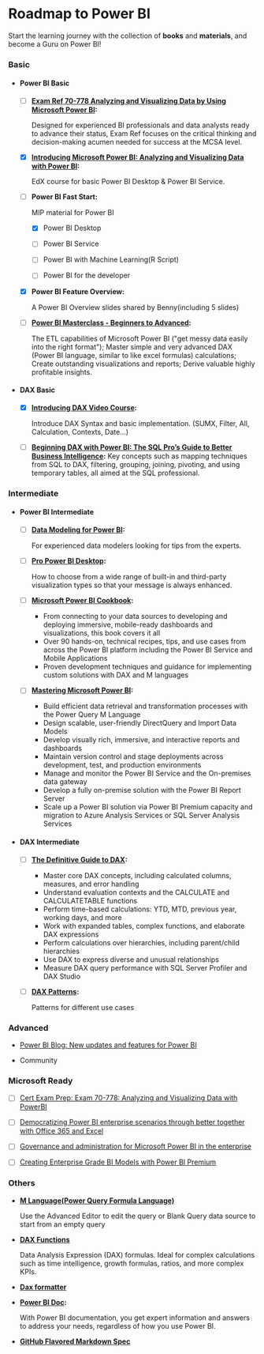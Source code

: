 # Roadmap to Power BI 

Start the learning journey with the collection of **books** and **materials**, and become a Guru on Power BI!

### Basic


 
* #### Power BI Basic

    * [ ] **[Exam Ref 70-778 Analyzing and Visualizing Data by Using Microsoft Power BI](https://www.safaribooksonline.com/library/view/exam-ref-70-778/9780134857817/):** 

        Designed for experienced BI professionals and data analysts ready to advance their status, Exam Ref focuses on the critical thinking and decision-making acumen needed for success at the MCSA level.  

    * [x] **[Introducing Microsoft Power BI: Analyzing and Visualizing Data with Power BI](https://courses.edx.org/courses/course-v1:Microsoft+DAT207x+2T2018/course/):** 
    
        EdX course for basic Power BI Desktop & Power BI Service. 

    * [ ] **Power BI Fast Start:** 

        MIP material for Power BI 
        * [x] Power BI Desktop

        * [ ] Power BI Service
        
        * [ ] Power BI with Machine Learning(R Script)
        
        * [ ] Power BI for the developer
  
    * [x] **Power BI Feature Overview:** 
    
        A Power BI Overview slides shared by Benny(including 5 slides)

    * [ ] **[Power BI Masterclass - Beginners to Advanced](https://www.safaribooksonline.com/videos/power-bi-masterclass/9781789533095):** 
    
        The ETL capabilities of Microsoft Power BI ("get messy data easily into the right format"); Master simple and very advanced DAX (Power BI language, similar to like excel formulas) calculations; Create outstanding visualizations and reports; Derive valuable highly profitable insights.   


* #### DAX Basic

    * [x] **[Introducing DAX Video Course](https://www.sqlbi.com/p/introducing-dax-video-course/):** 

        Introduce DAX Syntax and basic implementation. (SUMX, Filter, All, Calculation, Contexts, Date...)

    * [ ] **[Beginning DAX with Power BI: The SQL Pro’s Guide to Better Business Intelligence](https://www.safaribooksonline.com/library/view/beginning-dax-with/9781484234778/):**
        Key concepts such as mapping techniques from SQL to DAX, filtering, grouping, joining, pivoting, and using temporary tables, all aimed at the SQL professional. 


### Intermediate

* #### Power BI Intermediate

    * [ ] **[Data Modeling for Power BI](https://www.safaribooksonline.com/library/view/analyzing-data-with/9781509302833/):**

        For experienced data modelers looking for tips from the experts.

    * [ ] **[Pro Power BI Desktop](https://www.safaribooksonline.com/library/view/pro-power-bi/9781484232101/):**

        How to choose from a wide range of built-in and third-party visualization types so that your message is always enhanced. 

    * [ ] **[Microsoft Power BI Cookbook](https://www.safaribooksonline.com/library/view/microsoft-power-bi/9781788290142/):**

        * From connecting to your data sources to developing and deploying immersive, mobile-ready dashboards and visualizations, this book covers it all
        * Over 90 hands-on, technical recipes, tips, and use cases from across the Power BI platform including the Power BI Service and Mobile Applications
        * Proven development techniques and guidance for implementing custom solutions with DAX and M languages

    * [ ] **[Mastering Microsoft Power BI](https://www.safaribooksonline.com/library/view/mastering-microsoft-power/9781788297233/):**
        * Build efficient data retrieval and transformation processes with the Power Query M Language
        * Design scalable, user-friendly DirectQuery and Import Data Models
        * Develop visually rich, immersive, and interactive reports and dashboards
        * Maintain version control and stage deployments across development, test, and production environments
        * Manage and monitor the Power BI Service and the On-premises data gateway
        * Develop a fully on-premise solution with the Power BI Report Server
        * Scale up a Power BI solution via Power BI Premium capacity and migration to Azure Analysis Services or SQL Server Analysis Services


* #### DAX Intermediate
  
    * [ ] **[The Definitive Guide to DAX](https://www.safaribooksonline.com/library/view/the-definitive-guide/9780735698383/):**

        * Master core DAX concepts, including calculated columns, measures, and error handling
        * Understand evaluation contexts and the CALCULATE and CALCULATETABLE functions
        * Perform time-based calculations: YTD, MTD, previous year, working days, and more
        * Work with expanded tables, complex functions, and elaborate DAX expressions
        * Perform calculations over hierarchies, including parent/child hierarchies
        * Use DAX to express diverse and unusual relationships
        * Measure DAX query performance with SQL Server Profiler and DAX Studio

    * [ ] **[DAX Patterns](https://www.daxpatterns.com/patterns/):**

        Patterns for different use cases

### Advanced

* [Power BI Blog: New updates and features for Power BI](https://powerbi.microsoft.com/en-us/blog/)

* Community

### Microsoft Ready

* [ ] [Cert Exam Prep: Exam 70-778: Analyzing and Visualizing Data with PowerBI](https://content.microsoftready.com/fy18q3/session/PRO-CRT303)

* [ ] [Democratizing Power BI enterprise scenarios through better together with Office 365 and Excel](https://content.microsoftready.com/fy18q3/session/MW-BI308)

* [ ] [Governance and administration for Microsoft Power BI in the enterprise](https://content.microsoftready.com/fy18q3/session/MW-BI304)

* [ ] [Creating Enterprise Grade BI Models with Power BI Premium ](https://content.microsoftready.com/fy18q3/session/MW-BI310)

### Others

* **[M Language(Power Query Formula Language)](https://msdn.microsoft.com/library/Mt253322?ui=en-US&rs=en-IN&ad=IN)**

    Use the Advanced Editor to edit the query or Blank Query data source to start from an empty query

* **[DAX Functions](https://msdn.microsoft.com/query-bi/dax/dax-function-reference)**

    Data Analysis Expression (DAX) formulas. Ideal for complex calculations such as time intelligence, growth formulas, ratios, and more complex KPIs.

* **[Dax formatter](https://Daxformatter.com)**

* **[Power BI Doc](https://docs.microsoft.com/zh-cn/power-bi/):** 
    
     With Power BI documentation, you get expert information and answers to address your needs, regardless of how you use Power BI.  

* **[GitHub Flavored Markdown Spec](https://github.github.com/gfm/)**